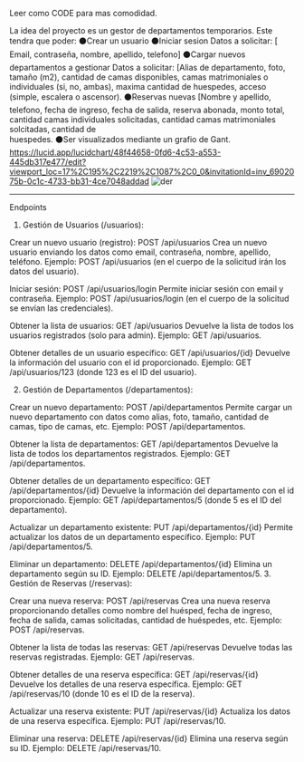 Leer como CODE para mas comodidad.

La idea del proyecto es un gestor de departamentos temporarios. Este tendra que poder:
⚫Crear un usuario
⚫Iniciar sesion
        Datos a solicitar:
        [ Email, contraseña, nombre, apellido, telefono]
⚫Cargar nuevos departamentos a gestionar
        Datos a solicitar:
        [Alias de departamento, foto, tamaño (m2), cantidad de camas disponibles, camas matrimoniales o individuales (si, no, ambas), maxima cantidad de huespedes, acceso (simple, escalera o ascensor).
⚫Reservas nuevas
        [Nombre y apellido, telefono, fecha de ingreso, fecha de salida, reserva abonada, monto total, cantidad camas individuales solicitadas, cantidad camas matrimoniales solcitadas, cantidad de       
         huespedes.
⚫Ser visualizados mediante un grafio de Gant. 
https://lucid.app/lucidchart/48f44658-0fd6-4c53-a553-445db317e477/edit?viewport_loc=17%2C195%2C2219%2C1087%2C0_0&invitationId=inv_6902075b-0c1c-4733-bb31-4ce7048addad
![der](https://github.com/user-attachments/assets/53850d30-e281-4d52-a474-b97da23d816b)


---------------------------------------------------------------------------------------------------------------------------------------
Endpoints

1. Gestión de Usuarios (/usuarios):

Crear un nuevo usuario (registro):
POST /api/usuarios
Crea un nuevo usuario enviando los datos como email, contraseña, nombre, apellido, teléfono.
Ejemplo: POST /api/usuarios (en el cuerpo de la solicitud irán los datos del usuario).

Iniciar sesión:
POST /api/usuarios/login
Permite iniciar sesión con email y contraseña.
Ejemplo: POST /api/usuarios/login (en el cuerpo de la solicitud se envían las credenciales).

Obtener la lista de usuarios:
GET /api/usuarios
Devuelve la lista de todos los usuarios registrados (solo para admin).
Ejemplo: GET /api/usuarios.

Obtener detalles de un usuario específico:
GET /api/usuarios/{id}
Devuelve la información del usuario con el id proporcionado.
Ejemplo: GET /api/usuarios/123 (donde 123 es el ID del usuario).


2. Gestión de Departamentos (/departamentos):

Crear un nuevo departamento:
POST /api/departamentos
Permite cargar un nuevo departamento con datos como alias, foto, tamaño, cantidad de camas, tipo de camas, etc.
Ejemplo: POST /api/departamentos.

Obtener la lista de departamentos:
GET /api/departamentos
Devuelve la lista de todos los departamentos registrados.
Ejemplo: GET /api/departamentos.

Obtener detalles de un departamento específico:
GET /api/departamentos/{id}
Devuelve la información del departamento con el id proporcionado.
Ejemplo: GET /api/departamentos/5 (donde 5 es el ID del departamento).

Actualizar un departamento existente:
PUT /api/departamentos/{id}
Permite actualizar los datos de un departamento específico.
Ejemplo: PUT /api/departamentos/5.

Eliminar un departamento:
DELETE /api/departamentos/{id}
Elimina un departamento según su ID.
Ejemplo: DELETE /api/departamentos/5.
3. Gestión de Reservas (/reservas):

Crear una nueva reserva:
POST /api/reservas
Crea una nueva reserva proporcionando detalles como nombre del huésped, fecha de ingreso, fecha de salida, camas solicitadas, cantidad de huéspedes, etc.
Ejemplo: POST /api/reservas.

Obtener la lista de todas las reservas:
GET /api/reservas
Devuelve todas las reservas registradas.
Ejemplo: GET /api/reservas.

Obtener detalles de una reserva específica:
GET /api/reservas/{id}
Devuelve los detalles de una reserva específica.
Ejemplo: GET /api/reservas/10 (donde 10 es el ID de la reserva).

Actualizar una reserva existente:
PUT /api/reservas/{id}
Actualiza los datos de una reserva específica.
Ejemplo: PUT /api/reservas/10.

Eliminar una reserva:
DELETE /api/reservas/{id}
Elimina una reserva según su ID.
Ejemplo: DELETE /api/reservas/10.
